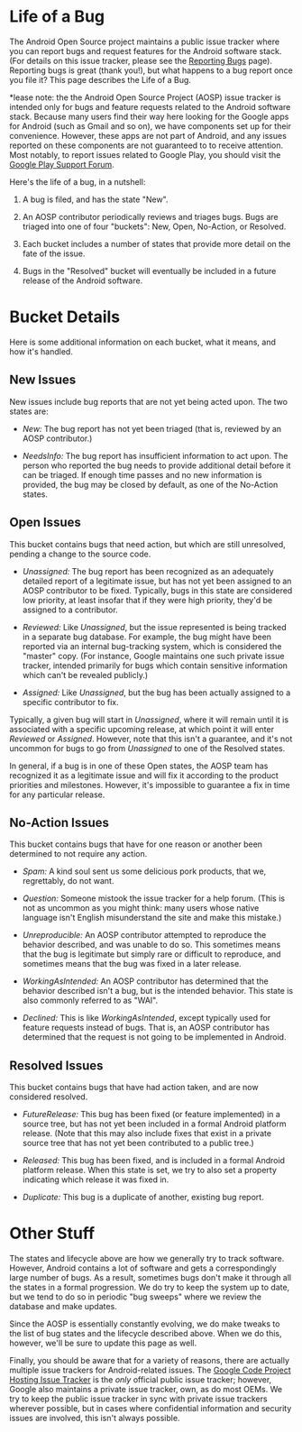<!--
   Copyright 2010 The Android Open Source Project 

   Licensed under the Apache License, Version 2.0 (the "License"); 
   you may not use this file except in compliance with the License.
   You may obtain a copy of the License at

       http://www.apache.org/licenses/LICENSE-2.0

   Unless required by applicable law or agreed to in writing, software
   distributed under the License is distributed on an "AS IS" BASIS,
   WITHOUT WARRANTIES OR CONDITIONS OF ANY KIND, either express or implied.
   See the License for the specific language governing permissions and
   limitations under the License.
-->

# Life of a Bug #

The Android Open Source project maintains a public issue tracker where you
can report bugs and request features for the Android software stack. (For
details on this issue tracker, please see the [Reporting Bugs](report-bugs.html) page).
Reporting bugs is great (thank you!), but what happens to a bug report once
you file it? This page describes the Life of a Bug.

*lease note: the the Android Open Source Project (AOSP) issue tracker is
intended only for bugs and feature requests related to the Android software
stack. Because many users find their way here looking for the Google apps for
Android (such as Gmail and so on), we have components set up for their
convenience. However, these apps are not part of Android, and any issues
reported on these components are not guaranteed to to receive attention.
Most notably, to report issues related to Google Play, you should visit the
[Google Play Support Forum](https://support.google.com/googleplay/).

Here's the life of a bug, in a nutshell:

1. A bug is filed, and has the state "New".

1. An AOSP contributor periodically reviews and triages bugs. Bugs are
triaged into one of four "buckets": New, Open, No-Action, or Resolved.

1. Each bucket includes a number of states that provide more detail on the
fate of the issue.

1. Bugs in the "Resolved" bucket will eventually be included in a future
release of the Android software.

# Bucket Details #

Here is some additional information on each bucket, what it means, and how
it's handled.

## New Issues ##

New issues include bug reports that are not yet being acted upon. The two
states are:

- *New:*
    The bug report has not yet been triaged (that is, reviewed by an AOSP contributor.)

- *NeedsInfo:*
    The bug report has insufficient information to act
upon. The person who reported the bug needs to provide additional detail
before it can be triaged. If enough time passes and no new information is
provided, the bug may be closed by default, as one of the No-Action
states.

## Open Issues ##

This bucket contains bugs that need action, but which are still
unresolved, pending a change to the source code.

- *Unassigned:*
    The bug report has been recognized as an adequately
detailed report of a legitimate issue, but has not yet been assigned to an
AOSP contributor to be fixed. Typically, bugs in this state are considered low
priority, at least insofar that if they were high priority, they'd be assigned
to a contributor.

- *Reviewed:*
    Like *Unassigned*, but the issue
represented is being tracked in a separate bug database. For example, the bug
might have been reported via an internal bug-tracking system,
which is considered the "master" copy. (For instance, Google maintains one
such private issue tracker, intended primarily for bugs which contain
sensitive information which can't be revealed publicly.)

- *Assigned:*
    Like *Unassigned*, but the bug has been
actually assigned to a specific contributor to fix.

Typically, a given bug will start in *Unassigned*, where it
will remain until it is associated with a specific upcoming release, at which
point it will enter *Reviewed* or *Assigned*. However,
note that this isn't a guarantee, and it's not uncommon for bugs to go from
*Unassigned* to one of the Resolved states.

In general, if a bug is in one of these Open states, the AOSP team has
recognized it as a legitimate issue and will fix it according to the product
priorities and milestones. However, it's impossible to guarantee a fix in time 
for any particular release.

## No-Action Issues ##

This bucket contains bugs that have for one reason or another been
determined to not require any action.

- *Spam:* 
    A kind soul sent us some delicious pork products, that we,
regrettably, do not want.

- *Question:*
    Someone mistook the issue tracker for a help forum.
(This is not as uncommon as you might think: many users whose native language
isn't English misunderstand the site and make this mistake.)

- *Unreproducible:*
    An AOSP contributor attempted to reproduce the
behavior described, and was unable to do so. This sometimes means that the bug
is legitimate but simply rare or difficult to reproduce, and sometimes means
that the bug was fixed in a later release.

- *WorkingAsIntended:*
    An AOSP contributor has determined that the
behavior described isn't a bug, but is the intended behavior. This state is
also commonly referred to as "WAI".

- *Declined:*
    This is like *WorkingAsIntended*, except
typically used for feature requests instead of bugs.  That is, an AOSP
contributor has determined that the request is not going to be implemented in
Android.

## Resolved Issues ##

This bucket contains bugs that have had action taken, and are now
considered resolved.

- *FutureRelease:*
    This bug has been fixed (or feature implemented) in
a source tree, but has not yet been included in a formal Android
platform release. (Note that this may also include fixes that exist in a
private source tree that has not yet been contributed to a public
tree.)

- *Released:*
    This bug has been fixed, and is included in a formal
Android platform release. When this state is set, we try to also set a
property indicating which release it was fixed in.

- *Duplicate:*
    This bug is a duplicate of another, existing bug report.

# Other Stuff #

The states and lifecycle above are how we generally try to track software.
However, Android contains a lot of software and gets a correspondingly large
number of bugs. As a result, sometimes bugs don't make it through all the
states in a formal progression. We do try to keep the system up to date, but
we tend to do so in periodic "bug sweeps" where we review the database and
make updates.

Since the AOSP is essentially constantly evolving, we do make tweaks to
the list of bug states and the lifecycle described above.  When we do this,
however, we'll be sure to update this page as well.

Finally, you should be aware that for a variety of reasons, there are
actually multiple issue trackers for Android-related issues. The 
[Google Code Project Hosting Issue Tracker](http://code.google.com/p/android/issues/list) 
is the *only* official public issue tracker; however,
Google also maintains a private issue tracker, own, as do most OEMs. We try to
keep the public issue tracker in sync with private issue trackers
wherever possible, but in cases where confidential information and security
issues are involved, this isn't always possible.
